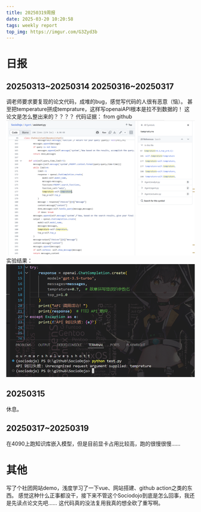 ```yaml
---
title: 20250319周报
date: 2025-03-20 10:20:58
tags: weekly report
top_img: https://imgur.com/G3Zyd3b
---
```


# 日报 
## 20250313~20250314 20250316~20250317
调老师要求要复现的论文代码，成堆的bug，感觉写代码的人很有恶意（恼）。
甚至把temperature拼成temprature，这样写openaiAPI根本是拉不到数据的！
这论文是怎么整出来的？？？？
代码证据： from github
![img](/images/20250319/image2.png)
实验结果：
![img](/images/20250319/image.png)
## 20250315
休息。
## 20250317~20250319
在4090上跑知识库嵌入模型，但是目前显卡占用比较高，跑的很慢很慢……

# 其他
写了个社团网站demo，浅度学习了一下vue、网站搭建、github action之类的东西。
感觉这种什么正事都没干，接下来不管这个Sociodojo到底是怎么回事，我还是先读点论文先吧……
这代码真的没法复用我真的想全砍了重写啊。
